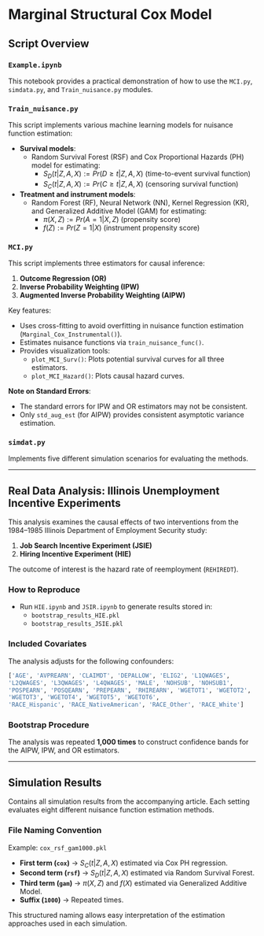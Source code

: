 # Marginal Structural Cox Model  

## Script Overview  

### `Example.ipynb`  
This notebook provides a practical demonstration of how to use the `MCI.py`, `simdata.py`, and `Train_nuisance.py` modules.  

### `Train_nuisance.py`  
This script implements various machine learning models for nuisance function estimation:  
- **Survival models**:  
  - Random Survival Forest (RSF) and Cox Proportional Hazards (PH) model for estimating:  
    - $S_D(t|Z,A,X) := Pr(D \geq t | Z, A, X)$ (time-to-event survival function)  
    - $S_C(t|Z,A,X) := Pr(C \geq t | Z, A, X)$ (censoring survival function)  
- **Treatment and instrument models**:  
  - Random Forest (RF), Neural Network (NN), Kernel Regression (KR), and Generalized Additive Model (GAM) for estimating:  
    - $\pi(X,Z) := Pr(A=1|X,Z)$ (propensity score)  
    - $f(Z) := Pr(Z=1|X)$ (instrument propensity score)  

### `MCI.py`  
This script implements three estimators for causal inference:  
1. **Outcome Regression (OR)**  
2. **Inverse Probability Weighting (IPW)**  
3. **Augmented Inverse Probability Weighting (AIPW)**  

Key features:  
- Uses cross-fitting to avoid overfitting in nuisance function estimation (`Marginal_Cox_Instrumental()`).  
- Estimates nuisance functions via `train_nuisance_func()`.  
- Provides visualization tools:  
  - `plot_MCI_Surv()`: Plots potential survival curves for all three estimators.  
  - `plot_MCI_Hazard()`: Plots causal hazard curves.  

**Note on Standard Errors**:  
- The standard errors for IPW and OR estimators may not be consistent.  
- Only `std_aug_est` (for AIPW) provides consistent asymptotic variance estimation.  

### `simdat.py`  
Implements five different simulation scenarios for evaluating the methods.  

---

## Real Data Analysis: Illinois Unemployment Incentive Experiments  

This analysis examines the causal effects of two interventions from the 1984–1985 Illinois Department of Employment Security study:  
1. **Job Search Incentive Experiment (JSIE)**  
2. **Hiring Incentive Experiment (HIE)**  

The outcome of interest is the hazard rate of reemployment (`REHIREDT`).  

### How to Reproduce  
- Run `HIE.ipynb` and `JSIR.ipynb` to generate results stored in:  
  - `bootstrap_results_HIE.pkl`  
  - `bootstrap_results_JSIE.pkl`  

### Included Covariates  
The analysis adjusts for the following confounders:  
```python
['AGE', 'AVPREARN', 'CLAIMDT', 'DEPALLOW', 'ELIG2', 'L1QWAGES',
'L2QWAGES', 'L3QWAGES', 'L4QWAGES', 'MALE', 'NOHSUB', 'NOHSUB1',
'POSPEARN', 'POSQEARN', 'PREPEARN', 'RHIREARN', 'WGETOT1', 'WGETOT2',
'WGETOT3', 'WGETOT4', 'WGETOT5', 'WGETOT6',
'RACE_Hispanic', 'RACE_NativeAmerican', 'RACE_Other', 'RACE_White']
```

### Bootstrap Procedure  
The analysis was repeated **1,000 times** to construct confidence bands for the AIPW, IPW, and OR estimators.  

---

## Simulation Results  

Contains all simulation results from the accompanying article. Each setting evaluates eight different nuisance function estimation methods.  

### File Naming Convention  
Example: `cox_rsf_gam1000.pkl`  
- **First term (`cox`)** → $S_C(t|Z,A,X)$ estimated via Cox PH regression.  
- **Second term (`rsf`)** → $S_D(t|Z,A,X)$ estimated via Random Survival Forest.  
- **Third term (`gam`)** → $\pi(X,Z)$ and $f(X)$ estimated via Generalized Additive Model.  
- **Suffix (`1000`)** → Repeated times.  

This structured naming allows easy interpretation of the estimation approaches used in each simulation.
